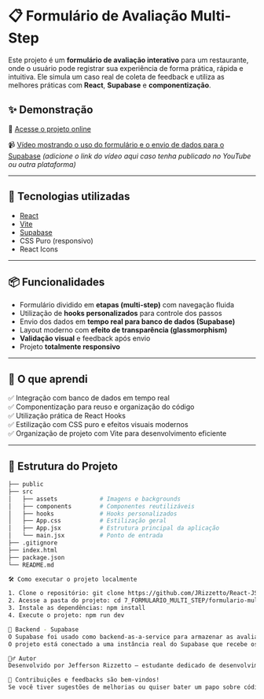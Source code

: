 # 📋 Formulário de Avaliação Multi-Step

Este projeto é um **formulário de avaliação interativo** para um restaurante, onde o usuário pode registrar sua experiência de forma prática, rápida e intuitiva. Ele simula um caso real de coleta de feedback e utiliza as melhores práticas com **React**, **Supabase** e **componentização**.

## ✨ Demonstração

🔗 [Acesse o projeto online](https://formulario-avaliacao-steps.vercel.app/)

📹 [Vídeo mostrando o uso do formulário e o envio de dados para o Supabase](#) *(adicione o link do vídeo aqui caso tenha publicado no YouTube ou outra plataforma)*

---

## 🚀 Tecnologias utilizadas

- [React](https://reactjs.org/)
- [Vite](https://vitejs.dev/)
- [Supabase](https://supabase.com/)
- CSS Puro (responsivo)
- React Icons

---

## 📦 Funcionalidades

- Formulário dividido em **etapas (multi-step)** com navegação fluida
- Utilização de **hooks personalizados** para controle dos passos
- Envio dos dados em **tempo real para banco de dados (Supabase)**
- Layout moderno com **efeito de transparência (glassmorphism)**
- **Validação visual** e feedback após envio
- Projeto **totalmente responsivo**

---

## 🧠 O que aprendi

✅ Integração com banco de dados em tempo real  
✅ Componentização para reuso e organização do código  
✅ Utilização prática de React Hooks  
✅ Estilização com CSS puro e efeitos visuais modernos  
✅ Organização de projeto com Vite para desenvolvimento eficiente

---

## 📂 Estrutura do Projeto

```bash
├── public
├── src
│   ├── assets            # Imagens e backgrounds
│   ├── components        # Componentes reutilizáveis
│   ├── hooks             # Hooks personalizados
│   ├── App.css           # Estilização geral
│   ├── App.jsx           # Estrutura principal da aplicação
│   └── main.jsx          # Ponto de entrada
├── .gitignore
├── index.html
├── package.json
└── README.md

🛠️ Como executar o projeto localmente

1. Clone o repositório: git clone https://github.com/JRizzetto/React-JS-basico-ao-avan-ado.git
2. Acesse a pasta do projeto: cd 7_FORMULARIO_MULTI_STEP/formulario-mult-step
3. Instale as dependências: npm install
4. Execute o projeto: npm run dev

🔐 Backend - Supabase
O Supabase foi usado como backend-as-a-service para armazenar as avaliações.
O projeto está conectado a uma instância real do Supabase que recebe os dados via API diretamente do formulário.

🙋‍♂️ Autor
Desenvolvido por Jefferson Rizzetto — estudante dedicado de desenvolvimento web focado em front-end.

📢 Contribuições e feedbacks são bem-vindos!
Se você tiver sugestões de melhorias ou quiser bater um papo sobre código, me chama por aqui ou no LinkedIn! 😊